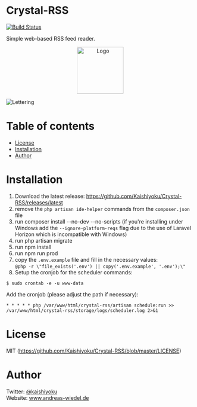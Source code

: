 # Crystal-RSS

[![Build Status](https://travis-ci.org/Kaishiyoku/Crystal-RSS.svg?branch=master)](https://travis-ci.org/Kaishiyoku/Crystal-RSS)

Simple web-based RSS feed reader.

<p align="center">
 <img src="https://main.andreas-wiedel.de/myfiles/other/crystal-rss/Crystal_RSS_Logo.svg" alt="Logo" width="125"/>
</p>

![Lettering](https://main.andreas-wiedel.de/myfiles/other/crystal-rss/Crystal_RSS_Lettering.svg)

Table of contents
=================
  * [License](#license)
  * [Installation](#installation)
  * [Author](#author)
  
Installation
============
1. Download the latest release: https://github.com/Kaishiyoku/Crystal-RSS/releases/latest
2. remove the `php artisan ide-helper` commands from the `composer.json` file
3. run composer install --no-dev --no-scripts (if you're installing under Windows add the `--ignore-platform-reqs` flag due to the use of Laravel Horizon which is incompatible with Windows)
4. run php artisan migrate
5. run npm install
6. run npm run prod
7. copy the `.env.example` file and fill in the necessary values:  
`@php -r \"file_exists('.env') || copy('.env.example', '.env');\"`
8. Setup the cronjob for the scheduler commands:  
```
$ sudo crontab -e -u www-data
```
Add the cronjob (please adjust the path if necessary):
```
* * * * * php /var/www/html/crystal-rss/artisan schedule:run >> /var/www/html/crystal-rss/storage/logs/scheduler.log 2>&1
```
  
License
=======
MIT (https://github.com/Kaishiyoku/Crystal-RSS/blob/master/LICENSE)


Author
======
Twitter: [@kaishiyoku](https://twitter.com/kaishiyoku)  
Website: www.andreas-wiedel.de
